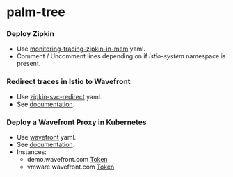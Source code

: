 # palm-tree

### Deploy Zipkin

* Use [monitoring-tracing-zipkin-in-mem](monitoring-tracing-zipkin-in-mem.yaml) yaml.
* Comment / Uncomment lines depending on if _istio-system_ namespace is present.

### Redirect traces in Istio to Wavefront

* Use [zipkin-svc-redirect](zipkin-svc-redirect.yml) yaml.
* See [documentation](https://github.com/wavefrontHQ/wavefront-kubernetes/tree/master/istio).

### Deploy a Wavefront Proxy in Kubernetes

* Use [wavefront](wavefront.yml) yaml.
* See [documentation](https://docs.wavefront.com/kubernetes.html#step-1-deploy-a-wavefront-proxy-in-kubernetes).
* Instances:
    * demo.wavefront.com [Token]()
    * vmware.wavefront.com [Token](https://vmware.wavefront.com/proxies/add)
    